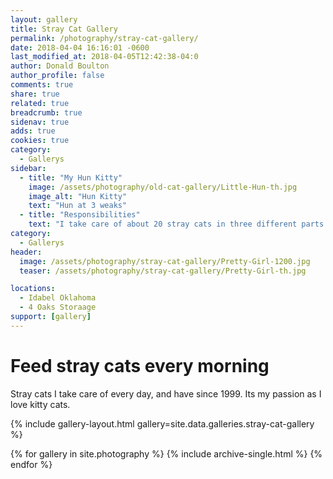 ```yaml
---
layout: gallery
title: Stray Cat Gallery
permalink: /photography/stray-cat-gallery/
date: 2018-04-04 16:16:01 -0600
last_modified_at: 2018-04-05T12:42:38-04:0
author: Donald Boulton
author_profile: false
comments: true
share: true
related: true
breadcrumb: true
sidenav: true
adds: true
cookies: true
category:
  - Gallerys
sidebar:
  - title: "My Hun Kitty"
    image: /assets/photography/old-cat-gallery/Little-Hun-th.jpg
    image_alt: "Hun Kitty"
    text: "Hun at 3 weaks"
  - title: "Responsibilities"
    text: "I take care of about 20 stray cats in three different parts of OKC and any kitty that comes my way."
category:
  - Gallerys
header:
  image: /assets/photography/stray-cat-gallery/Pretty-Girl-1200.jpg
  teaser: /assets/photography/stray-cat-gallery/Pretty-Girl-th.jpg

locations:
  - Idabel Oklahoma
  - 4 Oaks Storaage
support: [gallery]
---
```

# Feed stray cats every morning

Stray cats I take care of every day, and have since 1999.
Its my passion as I love kitty cats.

{% include gallery-layout.html gallery=site.data.galleries.stray-cat-gallery %}

{% for gallery in site.photography %}
  {% include archive-single.html %}
{% endfor %}